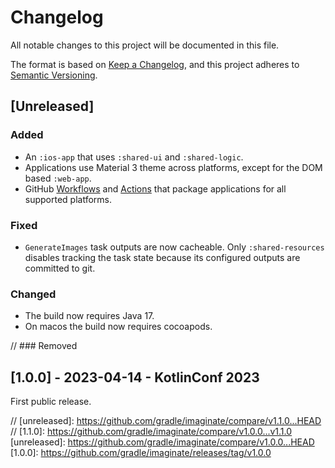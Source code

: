 # Changelog

All notable changes to this project will be documented in this file.

The format is based on [Keep a Changelog](https://keepachangelog.com/en/1.0.0/),
and this project adheres to [Semantic Versioning](https://semver.org/spec/v2.0.0.html).

## [Unreleased]

### Added

- An `:ios-app` that uses `:shared-ui` and `:shared-logic`.
- Applications use Material 3 theme across platforms, except for the DOM based `:web-app`.
- GitHub [Workflows](.github/workflows) and [Actions](.github/actions) that package applications for
  all supported platforms.

### Fixed

- `GenerateImages` task outputs are now cacheable. Only `:shared-resources` disables tracking the
  task state because its configured outputs are committed to git.

### Changed

- The build now requires Java 17.
- On macos the build now requires cocoapods.

// ### Removed

## [1.0.0] - 2023-04-14 - KotlinConf 2023

First public release.

// [unreleased]: https://github.com/gradle/imaginate/compare/v1.1.0...HEAD
// [1.1.0]: https://github.com/gradle/imaginate/compare/v1.0.0...v1.1.0
[unreleased]: https://github.com/gradle/imaginate/compare/v1.0.0...HEAD
[1.0.0]: https://github.com/gradle/imaginate/releases/tag/v1.0.0
